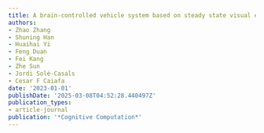 ```yaml
---
title: A brain-controlled vehicle system based on steady state visual evoked potentials
authors:
- Zhao Zhang
- Shuning Han
- Huaihai Yi
- Feng Duan
- Fei Kang
- Zhe Sun
- Jordi Solé-Casals
- Cesar F Caiafa
date: '2023-01-01'
publishDate: '2025-03-08T04:52:28.440497Z'
publication_types:
- article-journal
publication: '*Cognitive Computation*'
---
```

